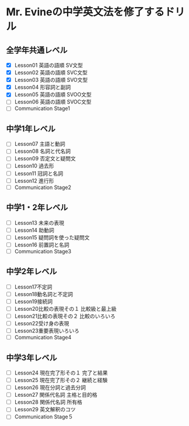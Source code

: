 # Mr. Evineの中学英文法を修了するドリル
## 全学年共通レベル
- [x] Lesson01 英語の語順 SV文型
- [x] Lesson02 英語の語順 SVC文型
- [x] Lesson03 英語の語順 SVO文型
- [x] Lesson04 形容詞と副詞
- [x] Lesson05 英語の語順 SVOO文型
- [ ] Lesson06 英語の語順 SVOC文型
- [ ] Communication Stage1

## 中学1年レベル
- [ ] Lesson07 主語と動詞
- [ ] Lesson08 名詞と代名詞
- [ ] Lesson09 否定文と疑問文
- [ ] Lesson10 過去形
- [ ] Lesson11 冠詞と名詞
- [ ] Lesson12 進行形
- [ ] Communication Stage2

## 中学1・2年レベル
- [ ] Lesson13 未来の表現
- [ ] Lesson14 助動詞
- [ ] Lesson15 疑問詞を使った疑問文
- [ ] Lesson16 前置詞と名詞
- [ ] Communication Stage3

## 中学2年レベル
- [ ] Lesson17不定詞
- [ ] Lesson18動名詞と不定詞
- [ ] Lesson19接続詞
- [ ] Lesson20比較の表現その１ 比較級と最上級
- [ ] Lesson21比較の表現その２ 比較のいろいろ
- [ ] Lesson22受け身の表現
- [ ] Lesson23重要表現いろいろ
- [ ] Communication Stage4

## 中学3年レベル
- [ ] Lesson24 現在完了形その１ 完了と結果
- [ ] Lesson25 現在完了形その２ 継続と経験
- [ ] Lesson26 現在分詞と過去分詞
- [ ] Lesson27 関係代名詞 主格と目的格
- [ ] Lesson28 関係代名詞 所有格
- [ ] Lesson29 英文解釈のコツ
- [ ] Communication Stage５
